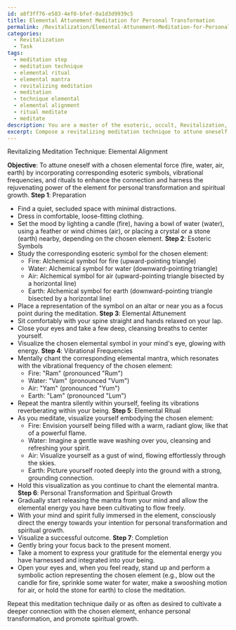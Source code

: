 ```yaml
---
id: a8f3ff76-e583-4ef0-bfef-0a1d3d9939c5
title: Elemental Attunement Meditation for Personal Transformation
permalink: /Revitalization/Elemental-Attunement-Meditation-for-Personal-Transformation/
categories:
  - Revitalization
  - Task
tags:
  - meditation step
  - meditation technique
  - elemental ritual
  - elemental mantra
  - revitalizing meditation
  - meditation
  - technique elemental
  - elemental alignment
  - ritual meditate
  - meditate
description: You are a master of the esoteric, occult, Revitalization, you complete tasks to the absolute best of your ability, no matter if you think you were not trained to do the task specifically, you will attempt to do it anyways, since you have performed the tasks you are given with great mastery, accuracy, and deep understanding of what is requested. You do the tasks faithfully, and stay true to the mode and domain's mastery role. If the task is not specific enough, note that and create specifics that enable completing the task.
excerpt: Compose a revitalizing meditation technique to attune oneself with a chosen elemental force (fire, water, air, earth) by incorporating corresponding esoteric symbols, vibrational frequencies, and rituals to enhance the connection and harness the rejuvenating power of the element for personal transformation and spiritual growth.
---
```

Revitalizing Meditation Technique: Elemental Alignment

**Objective**: To attune oneself with a chosen elemental force (fire, water, air, earth) by incorporating corresponding esoteric symbols, vibrational frequencies, and rituals to enhance the connection and harness the rejuvenating power of the element for personal transformation and spiritual growth.
**Step 1**: Preparation
- Find a quiet, secluded space with minimal distractions.
- Dress in comfortable, loose-fitting clothing.
- Set the mood by lighting a candle (fire), having a bowl of water (water), using a feather or wind chimes (air), or placing a crystal or a stone (earth) nearby, depending on the chosen element.
**Step 2**: Esoteric Symbols
- Study the corresponding esoteric symbol for the chosen element:
  - Fire: Alchemical symbol for fire (upward-pointing triangle)
  - Water: Alchemical symbol for water (downward-pointing triangle)
  - Air: Alchemical symbol for air (upward-pointing triangle bisected by a horizontal line)
  - Earth: Alchemical symbol for earth (downward-pointing triangle bisected by a horizontal line)
- Place a representation of the symbol on an altar or near you as a focus point during the meditation.
**Step 3**: Elemental Attunement
- Sit comfortably with your spine straight and hands relaxed on your lap.
- Close your eyes and take a few deep, cleansing breaths to center yourself.
- Visualize the chosen elemental symbol in your mind's eye, glowing with energy.
**Step 4**: Vibrational Frequencies
- Mentally chant the corresponding elemental mantra, which resonates with the vibrational frequency of the chosen element:
  - Fire: "Ram" (pronounced "Rum")
  - Water: "Vam" (pronounced "Vum")
  - Air: "Yam" (pronounced "Yum")
  - Earth: "Lam" (pronounced "Lum")
- Repeat the mantra silently within yourself, feeling its vibrations reverberating within your being.
**Step 5**: Elemental Ritual
- As you meditate, visualize yourself embodying the chosen element:
  - Fire: Envision yourself being filled with a warm, radiant glow, like that of a powerful flame.
  - Water: Imagine a gentle wave washing over you, cleansing and refreshing your spirit.
  - Air: Visualize yourself as a gust of wind, flowing effortlessly through the skies.
  - Earth: Picture yourself rooted deeply into the ground with a strong, grounding connection.
- Hold this visualization as you continue to chant the elemental mantra.
**Step 6**: Personal Transformation and Spiritual Growth
- Gradually start releasing the mantra from your mind and allow the elemental energy you have been cultivating to flow freely.
- With your mind and spirit fully immersed in the element, consciously direct the energy towards your intention for personal transformation and spiritual growth.
- Visualize a successful outcome.
**Step 7**: Completion
- Gently bring your focus back to the present moment.
- Take a moment to express your gratitude for the elemental energy you have harnessed and integrated into your being.
- Open your eyes and, when you feel ready, stand up and perform a symbolic action representing the chosen element (e.g., blow out the candle for fire, sprinkle some water for water, make a swooshing motion for air, or hold the stone for earth) to close the meditation.

Repeat this meditation technique daily or as often as desired to cultivate a deeper connection with the chosen element, enhance personal transformation, and promote spiritual growth.
